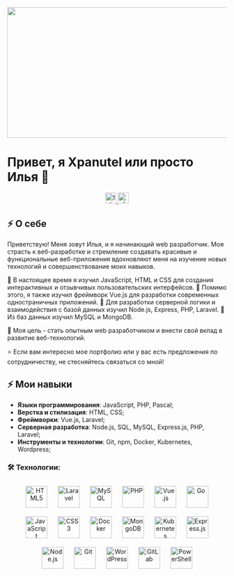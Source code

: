<div align="center">
  <img height="300" width="600" src="https://user-images.githubusercontent.com/74038190/225813708-98b745f2-7d22-48cf-9150-083f1b00d6c9.gif"  />
</div>

# Привет, я Xpanutel или просто Илья 👋

<div align="center">
  <a href="https://t.me/xpanitej" target="_blank">
    <img src="https://img.shields.io/static/v1?message=Telegram&logo=telegram&label=&color=2CA5E0&logoColor=white&labelColor=&style=for-the-badge" height="25" alt="telegram logo"  />
  </a>
  
  <a href="https://vk.com/ilyushka.polyanskiy" target="_blank">
    <img src="https://img.shields.io/static/v1?message=VK&logo=vk&label=&color=4A76A8&logoColor=white&labelColor=&style=for-the-badge" height="25" alt="vk logo"  />
  </a>
</div>

## ⚡ О себе
Приветствую! Меня зовут Илья, и я начинающий web разработчик. 
Моя страсть к веб-разработке и стремление создавать красивые и функциональные веб-приложения вдохновляют меня на изучение новых технологий и совершенствование моих навыков.

🌱 В настоящее время я изучил JavaScript, HTML и CSS для создания интерактивных и отзывчивых пользовательских интерфейсов. 
🌱 Помимо этого, я также изучил фреймворк Vue.js для разработки современных одностраничных приложений.
🌱 Для разработки серверной логики и взаимодействия с базой данных изучил Node.js, Express, PHP, Laravel.
🌱 Из баз данных изучил MySQL и MongoDB.

🚀 Моя цель - стать опытным web разработчиком и внести свой вклад в развитие веб-технологий.

⭐️ Если вам интересно мое портфолио или у вас есть предложения по сотрудничеству, не стесняйтесь связаться со мной!

## ⚡ Мои навыки
- **Языки программирования**: JavaScript, PHP, Pascal;
- **Верстка и стилизация**: HTML, CSS;
- **Фреймворки**: Vue.js, Laravel;
- **Серверная разработка**: Node.js, SQL, MySQL, Express.js, PHP, Laravel;
- **Инструменты и технологии**: Git, npm, Docker, Kubernetes, Wordpress;

<h3 align="left">🛠 Технологии:</h3>
<div align="center">  
<a href="https://en.wikipedia.org/wiki/HTML5" target="_blank"><img style="margin: 10px" src="https://profilinator.rishav.dev/skills-assets/html5-original-wordmark.svg" alt="HTML5" height="50" /></a>  
<a href="https://laravel.com/" target="_blank"><img style="margin: 10px" src="https://profilinator.rishav.dev/skills-assets/laravel-plain-wordmark.svg" alt="Laravel" height="50" /></a>  
<a href="https://www.mysql.com/" target="_blank"><img style="margin: 10px" src="https://profilinator.rishav.dev/skills-assets/mysql-original-wordmark.svg" alt="MySQL" height="50" /></a>  
<a href="https://www.php.net/" target="_blank"><img style="margin: 10px" src="https://profilinator.rishav.dev/skills-assets/php-original.svg" alt="PHP" height="50" /></a>  
<a href="https://vuejs.org/" target="_blank"><img style="margin: 10px" src="https://profilinator.rishav.dev/skills-assets/vuejs-original-wordmark.svg" alt="Vue.js" height="50" /></a>  
<a href="https://go.dev/" target="_blank"><img style="margin: 10px" src="https://profilinator.rishav.dev/skills-assets/go-original.svg" alt="Go" height="50" /></a>  
<a href="https://www.javascript.com/" target="_blank"><img style="margin: 10px" src="https://profilinator.rishav.dev/skills-assets/javascript-original.svg" alt="JavaScript" height="50" /></a>  
<a href="https://www.w3schools.com/css/" target="_blank"><img style="margin: 10px" src="https://profilinator.rishav.dev/skills-assets/css3-original-wordmark.svg" alt="CSS3" height="50" /></a>  
<a href="https://www.docker.com/" target="_blank"><img style="margin: 10px" src="https://profilinator.rishav.dev/skills-assets/docker-original-wordmark.svg" alt="Docker" height="50" /></a>  
<a href="https://www.mongodb.com/" target="_blank"><img style="margin: 10px" src="https://profilinator.rishav.dev/skills-assets/mongodb-original-wordmark.svg" alt="MongoDB" height="50" /></a>  
<a href="https://kubernetes.io/" target="_blank"><img style="margin: 10px" src="https://profilinator.rishav.dev/skills-assets/kubernetes-icon.svg" alt="Kubernetes" height="50" /></a>  
<a href="https://expressjs.com/" target="_blank"><img style="margin: 10px" src="https://profilinator.rishav.dev/skills-assets/express-original-wordmark.svg" alt="Express.js" height="50" /></a>  
<a href="https://nodejs.org/" target="_blank"><img style="margin: 10px" src="https://profilinator.rishav.dev/skills-assets/nodejs-original-wordmark.svg" alt="Node.js" height="50" /></a>  
<a href="https://github.com/" target="_blank"><img style="margin: 10px" src="https://profilinator.rishav.dev/skills-assets/git-scm-icon.svg" alt="Git" height="50" /></a>  
<a href="https://wordpress.com/" target="_blank"><img style="margin: 10px" src="https://profilinator.rishav.dev/skills-assets/wordpress.png" alt="WordPress" height="50" /></a>  
<a href="https://about.gitlab.com/" target="_blank"><img style="margin: 10px" src="https://profilinator.rishav.dev/skills-assets/gitlab.svg" alt="GitLab" height="50" /></a>  
<a href="https://docs.microsoft.com/en-us/powershell/" target="_blank"><img style="margin: 10px" src="https://profilinator.rishav.dev/skills-assets/powershell.png" alt="PowerShell" height="50" /></a>  
</div>


